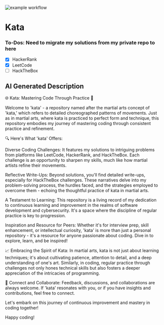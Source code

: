![example workflow](https://github.com/TonyDuran/kata/actions/workflows/github-actions.yml/badge.svg)
# Kata

### To-Dos: Need to migrate my solutions from my private repo to here
- [x] HackerRank
- [x] LeetCode
- [ ] HackTheBox

## AI Generated Description
🌐 Kata: Mastering Code Through Practice 🚀

Welcome to 'kata' - a repository named after the martial arts concept of 'kata,' which refers to detailed choreographed patterns of movements. Just as in martial arts, where kata is practiced to perfect form and technique, this repository embodies my journey of mastering coding through consistent practice and refinement.

🔍 Here's What 'kata' Offers:

Diverse Coding Challenges: It features my solutions to intriguing problems from platforms like LeetCode, HackerRank, and HackTheBox. Each challenge is an opportunity to sharpen my skills, much like how martial artists refine their movements.

Reflective Write-Ups: Beyond solutions, you'll find detailed write-ups, especially for HackTheBox challenges. These narratives delve into my problem-solving process, the hurdles faced, and the strategies employed to overcome them - echoing the thoughtful practice of kata in martial arts.

A Testament to Learning: This repository is a living record of my dedication to continuous learning and improvement in the realms of software development and cybersecurity. It's a space where the discipline of regular practice is key to progression.

Inspiration and Resource for Peers: Whether it's for interview prep, skill enhancement, or intellectual curiosity, 'kata' is more than just a personal repository - it's a resource for anyone passionate about coding. Dive in to explore, learn, and be inspired!

📈 Embracing the Spirit of Kata:
In martial arts, kata is not just about learning techniques; it's about cultivating patience, attention to detail, and a deep understanding of one's art. Similarly, in coding, regular practice through challenges not only hones technical skills but also fosters a deeper appreciation of the intricacies of programming.

💬 Connect and Collaborate:
Feedback, discussions, and collaborations are always welcome. If 'kata' resonates with you, or if you have insights and contributions, feel free to connect.

Let's embark on this journey of continuous improvement and mastery in coding together!

Happy coding!
